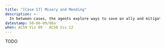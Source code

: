 ```yaml
---
title: "[Case 17] Misery and Mending"
description: >-
  In between cases, the agents explore ways to save an ally and mitigate their Fluxwarp.
datestamp: 50-06-09/00a
when: AC50 Vis 09 - AC50 Vis 12
---
```


TODO
